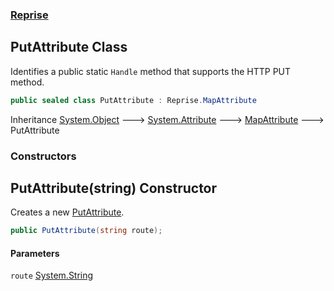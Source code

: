 ### [Reprise](Reprise.md 'Reprise')

## PutAttribute Class

Identifies a public static `Handle` method that supports the HTTP PUT method.

```csharp
public sealed class PutAttribute : Reprise.MapAttribute
```

Inheritance [System.Object](https://docs.microsoft.com/en-us/dotnet/api/System.Object 'System.Object') &#129106; [System.Attribute](https://docs.microsoft.com/en-us/dotnet/api/System.Attribute 'System.Attribute') &#129106; [MapAttribute](Reprise.MapAttribute.md 'Reprise.MapAttribute') &#129106; PutAttribute
### Constructors

<a name='Reprise.PutAttribute.PutAttribute(string)'></a>

## PutAttribute(string) Constructor

Creates a new [PutAttribute](Reprise.PutAttribute.md 'Reprise.PutAttribute').

```csharp
public PutAttribute(string route);
```
#### Parameters

<a name='Reprise.PutAttribute.PutAttribute(string).route'></a>

`route` [System.String](https://docs.microsoft.com/en-us/dotnet/api/System.String 'System.String')